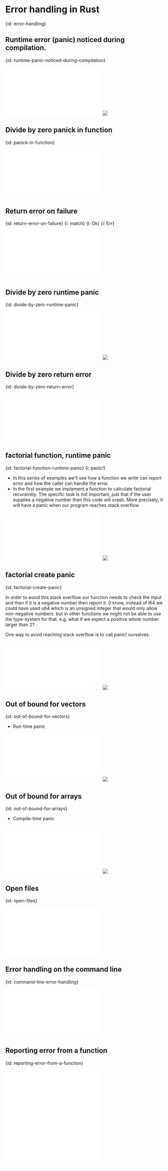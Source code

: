 # Error handling in Rust
{id: error-handling}


## Runtime error (panic) noticed during compilation.
{id: runtime-panic-noticed-during-compilation}

![](examples/errors/div_by_zero_hard_coded.rs)
![](examples/errors/div_by_zero_hard_coded.out)

## Divide by zero panick in function
{id: panick-in-function}

![](examples/errors/divide_by_zero_panick.rs)

## Return error on failure
{id: return-error-on-failure}
{i: match}
{i: Ok}
{i: Err}

![](examples/errors/divide_by_zero_return_error.rs)


## Divide by zero runtime panic
{id: divide-by-zero-runtime-panic}

![](examples/errors/div_by_zero.rs)
![](examples/errors/div_by_zero.out)

## Divide by zero return error
{id: divide-by-zero-return-error}

![](examples/errors/div_by_zero_catch_error.rs)

## factorial function, runtime panic
{id: factorial-function-runtime-panic}
{i: panic!}

* In this series of examples we'll see how a function we write can report error and how the caller can handle the error.
* In the first example we implement a function to calculate factorial recursively. The specific task is not important, just that if the user supplies a negative number then this code will crash. More precisely, it will have a panic when our program reaches stack overflow.

![](examples/errors/factorial.rs)
![](examples/errors/factorial.out)

## factorial create panic
{id: factorial-create-panic}

In order to avoid this stack overflow our function needs to check the input and then if it is a negative number then report it.
(I know, instead of i64 we could have used u64 which is an unsigned integer that would only allow non-negative numbers. but in other functions we might not be able to use the type-system for that. e.g. what if we expect a positive whole number larger than 2?

One way to avoid reaching stack overflow is to call panic! ourselves.

![](examples/errors/factorial_create_panic.rs)
![](examples/errors/factorial_create_panic.out)

## Out of bound for vectors
{id: out-of-bound-for-vectors}

* Run-time panic

![](examples/errors/out_of_bounds_vector.rs)
![](examples/errors/out_of_bounds_vector.out)

## Out of bound for arrays
{id: out-of-bound-for-arrays}

* Compile-time panic

![](examples/errors/out_of_bounds_array.rs)
![](examples/errors/out_of_bounds_array.out)

## Open files
{id: open-files}

![](examples/errors/file_open.rs)

## Error handling on the command line
{id: command-line-error-handling}

![](examples/argv-error-handling/src/main.rs)

## Reporting error from a function
{id: reporting-error-from-a-function}

![](examples/errors/factorial.rs)
![](examples/errors/factorial_create_panic.rs)


